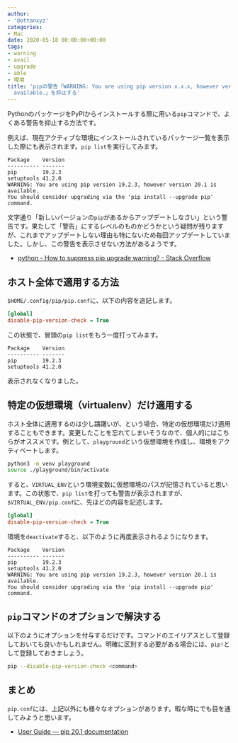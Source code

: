 ```yaml
---
author:
- '@ottanxyz'
categories:
- Mac
date: 2020-05-18 00:00:00+00:00
tags:
- warning
- avail
- upgrade
- able
- 環境
title: 'pipの警告「WARNING: You are using pip version x.x.x, however version y.y.y is
  available.」を抑止する'
---
```


PythonのパッケージをPyPIからインストールする際に用いる`pip`コマンドで、よくある警告を抑止する方法です。

例えば、現在アクティブな環境にインストールされているパッケージ一覧を表示した際にも表示されます。`pip list`を実行してみます。

```text
Package    Version
---------- -------
pip        19.2.3
setuptools 41.2.0
WARNING: You are using pip version 19.2.3, however version 20.1 is available.
You should consider upgrading via the 'pip install --upgrade pip' command.
```

文字通り「新しいバージョンの`pip`があるからアップデートしなさい」という警告です。果たして「警告」にするレベルのものかどうかという疑問が残りますが、これまでアップデートしない理由も特にないため毎回アップデートしていました。しかし、この警告を表示させない方法があるようです。

* [python - How to suppress pip upgrade warning? - Stack Overflow](https://stackoverflow.com/questions/46288847/how-to-suppress-pip-upgrade-warning)

## ホスト全体で適用する方法

`$HOME/.config/pip/pip.conf`に、以下の内容を追記します。

```ini
[global]
disable-pip-version-check = True
```

この状態で、冒頭の`pip list`をもう一度打ってみます。

```text
Package    Version
---------- -------
pip        19.2.3
setuptools 41.2.0
```

表示されなくなりました。

## 特定の仮想環境（virtualenv）だけ適用する

ホスト全体に適用するのは少し躊躇いが、という場合、特定の仮想環境だけ適用することもできます。変更したことを忘れてしまいそうなので、個人的にはこちらがオススメです。例として、`playground`という仮想環境を作成し、環境をアクティベートします。

```zsh
python3 -m venv playground
source ./playground/bin/activate
```

すると、`VIRTUAL_ENV`という環境変数に仮想環境のパスが記憶されていると思います。この状態で、`pip list`を打っても警告が表示されますが、`$VIRTUAL_ENV/pip.conf`に、先ほどの内容を記述します。

```ini
[global]
disable-pip-version-check = True
```

環境を`deactivate`すると、以下のように再度表示されるようになります。

```text
Package    Version
---------- -------
pip        19.2.3
setuptools 41.2.0
WARNING: You are using pip version 19.2.3, however version 20.1 is available.
You should consider upgrading via the 'pip install --upgrade pip' command.
```

## `pip`コマンドのオプションで解決する

以下のようにオプションを付与するだけです。コマンドのエイリアスとして登録しておいても良いかもしれません。明確に区別する必要がある場合には、`pip!`として登録しておきましょう。

```zsh
pip --disable-pip-version-check <command>
```

## まとめ

`pip.conf`には、上記以外にも様々なオプションがあります。暇な時にでも目を通してみようと思います。

* [User Guide — pip 20.1 documentation](https://pip.pypa.io/en/stable/user_guide/#config-file)